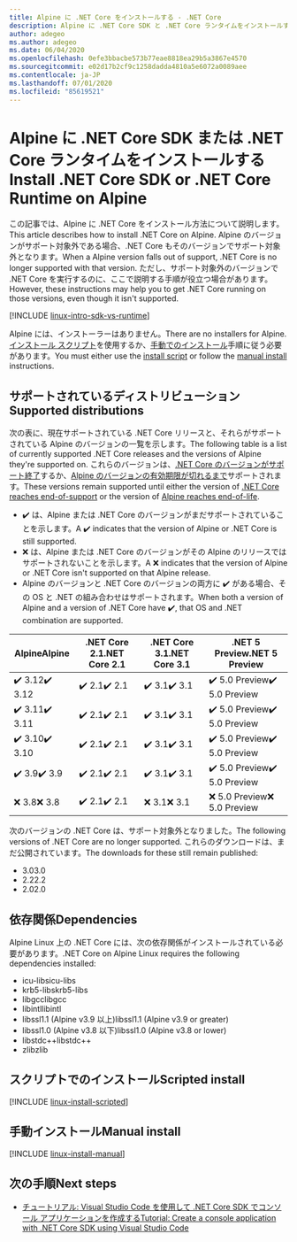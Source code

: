 ```yaml
---
title: Alpine に .NET Core をインストールする - .NET Core
description: Alpine に .NET Core SDK と .NET Core ランタイムをインストールするさまざまな方法を示します。
author: adegeo
ms.author: adegeo
ms.date: 06/04/2020
ms.openlocfilehash: 0efe3bbacbe573b77eae8818ea29b5a3867e4570
ms.sourcegitcommit: e02d17b2cf9c1258dadda4810a5e6072a0089aee
ms.contentlocale: ja-JP
ms.lasthandoff: 07/01/2020
ms.locfileid: "85619521"
---
```

# <a name="install-net-core-sdk-or-net-core-runtime-on-alpine"></a><span data-ttu-id="f391a-103">Alpine に .NET Core SDK または .NET Core ランタイムをインストールする</span><span class="sxs-lookup"><span data-stu-id="f391a-103">Install .NET Core SDK or .NET Core Runtime on Alpine</span></span>

<span data-ttu-id="f391a-104">この記事では、Alpine に .NET Core をインストール方法について説明します。</span><span class="sxs-lookup"><span data-stu-id="f391a-104">This article describes how to install .NET Core on Alpine.</span></span> <span data-ttu-id="f391a-105">Alpine のバージョンがサポート対象外である場合、.NET Core もそのバージョンでサポート対象外となります。</span><span class="sxs-lookup"><span data-stu-id="f391a-105">When a Alpine version falls out of support, .NET Core is no longer supported with that version.</span></span> <span data-ttu-id="f391a-106">ただし、サポート対象外のバージョンで .NET Core を実行するのに、ここで説明する手順が役立つ場合があります。</span><span class="sxs-lookup"><span data-stu-id="f391a-106">However, these instructions may help you to get .NET Core running on those versions, even though it isn't supported.</span></span>

[!INCLUDE [linux-intro-sdk-vs-runtime](includes/linux-intro-sdk-vs-runtime.md)]

<span data-ttu-id="f391a-107">Alpine には、インストーラーはありません。</span><span class="sxs-lookup"><span data-stu-id="f391a-107">There are no installers for Alpine.</span></span> <span data-ttu-id="f391a-108">[インストール スクリプト](#scripted-install)を使用するか、[手動でのインストール](#manual-install)手順に従う必要があります。</span><span class="sxs-lookup"><span data-stu-id="f391a-108">You must either use the [install script](#scripted-install) or follow the [manual install](#manual-install) instructions.</span></span>

## <a name="supported-distributions"></a><span data-ttu-id="f391a-109">サポートされているディストリビューション</span><span class="sxs-lookup"><span data-stu-id="f391a-109">Supported distributions</span></span>

<span data-ttu-id="f391a-110">次の表に、現在サポートされている .NET Core リリースと、それらがサポートされている Alpine のバージョンの一覧を示します。</span><span class="sxs-lookup"><span data-stu-id="f391a-110">The following table is a list of currently supported .NET Core releases and the versions of Alpine they're supported on.</span></span> <span data-ttu-id="f391a-111">これらのバージョンは、[.NET Core のバージョンがサポート終了](https://dotnet.microsoft.com/platform/support/policy/dotnet-core)するか、[Alpine のバージョンの有効期限が切れるまで](https://wiki.alpinelinux.org/wiki/Alpine_Linux:Releases)サポートされます。</span><span class="sxs-lookup"><span data-stu-id="f391a-111">These versions remain supported until either the version of [.NET Core reaches end-of-support](https://dotnet.microsoft.com/platform/support/policy/dotnet-core) or the version of [Alpine reaches end-of-life](https://wiki.alpinelinux.org/wiki/Alpine_Linux:Releases).</span></span>

- <span data-ttu-id="f391a-112">✔️ は、Alpine または .NET Core のバージョンがまだサポートされていることを示します。</span><span class="sxs-lookup"><span data-stu-id="f391a-112">A ✔️ indicates that the version of Alpine or .NET Core is still supported.</span></span>
- <span data-ttu-id="f391a-113">❌ は、Alpine または .NET Core のバージョンがその Alpine のリリースではサポートされないことを示します。</span><span class="sxs-lookup"><span data-stu-id="f391a-113">A ❌ indicates that the version of Alpine or .NET Core isn't supported on that Alpine release.</span></span>
- <span data-ttu-id="f391a-114">Alpine のバージョンと .NET Core のバージョンの両方に ✔️ がある場合、その OS と .NET の組み合わせはサポートされます。</span><span class="sxs-lookup"><span data-stu-id="f391a-114">When both a version of Alpine and a version of .NET Core have ✔️, that OS and .NET combination are supported.</span></span>

| <span data-ttu-id="f391a-115">Alpine</span><span class="sxs-lookup"><span data-stu-id="f391a-115">Alpine</span></span>                   | <span data-ttu-id="f391a-116">.NET Core 2.1</span><span class="sxs-lookup"><span data-stu-id="f391a-116">.NET Core 2.1</span></span> | <span data-ttu-id="f391a-117">.NET Core 3.1</span><span class="sxs-lookup"><span data-stu-id="f391a-117">.NET Core 3.1</span></span> | <span data-ttu-id="f391a-118">.NET 5 Preview</span><span class="sxs-lookup"><span data-stu-id="f391a-118">.NET 5 Preview</span></span> |
|--------------------------|---------------|---------------|----------------|
| <span data-ttu-id="f391a-119">✔️ 3.12</span><span class="sxs-lookup"><span data-stu-id="f391a-119">✔️ 3.12</span></span>  | <span data-ttu-id="f391a-120">✔️ 2.1</span><span class="sxs-lookup"><span data-stu-id="f391a-120">✔️ 2.1</span></span>        | <span data-ttu-id="f391a-121">✔️ 3.1</span><span class="sxs-lookup"><span data-stu-id="f391a-121">✔️ 3.1</span></span>        | <span data-ttu-id="f391a-122">✔️ 5.0 Preview</span><span class="sxs-lookup"><span data-stu-id="f391a-122">✔️ 5.0 Preview</span></span> |
| <span data-ttu-id="f391a-123">✔️ 3.11</span><span class="sxs-lookup"><span data-stu-id="f391a-123">✔️ 3.11</span></span>  | <span data-ttu-id="f391a-124">✔️ 2.1</span><span class="sxs-lookup"><span data-stu-id="f391a-124">✔️ 2.1</span></span>        | <span data-ttu-id="f391a-125">✔️ 3.1</span><span class="sxs-lookup"><span data-stu-id="f391a-125">✔️ 3.1</span></span>        | <span data-ttu-id="f391a-126">✔️ 5.0 Preview</span><span class="sxs-lookup"><span data-stu-id="f391a-126">✔️ 5.0 Preview</span></span> |
| <span data-ttu-id="f391a-127">✔️ 3.10</span><span class="sxs-lookup"><span data-stu-id="f391a-127">✔️ 3.10</span></span>  | <span data-ttu-id="f391a-128">✔️ 2.1</span><span class="sxs-lookup"><span data-stu-id="f391a-128">✔️ 2.1</span></span>        | <span data-ttu-id="f391a-129">✔️ 3.1</span><span class="sxs-lookup"><span data-stu-id="f391a-129">✔️ 3.1</span></span>        | <span data-ttu-id="f391a-130">✔️ 5.0 Preview</span><span class="sxs-lookup"><span data-stu-id="f391a-130">✔️ 5.0 Preview</span></span> |
| <span data-ttu-id="f391a-131">✔️ 3.9</span><span class="sxs-lookup"><span data-stu-id="f391a-131">✔️ 3.9</span></span>   | <span data-ttu-id="f391a-132">✔️ 2.1</span><span class="sxs-lookup"><span data-stu-id="f391a-132">✔️ 2.1</span></span>        | <span data-ttu-id="f391a-133">✔️ 3.1</span><span class="sxs-lookup"><span data-stu-id="f391a-133">✔️ 3.1</span></span>        | <span data-ttu-id="f391a-134">✔️ 5.0 Preview</span><span class="sxs-lookup"><span data-stu-id="f391a-134">✔️ 5.0 Preview</span></span> |
| <span data-ttu-id="f391a-135">❌ 3.8</span><span class="sxs-lookup"><span data-stu-id="f391a-135">❌ 3.8</span></span>   | <span data-ttu-id="f391a-136">✔️ 2.1</span><span class="sxs-lookup"><span data-stu-id="f391a-136">✔️ 2.1</span></span>        | <span data-ttu-id="f391a-137">❌ 3.1</span><span class="sxs-lookup"><span data-stu-id="f391a-137">❌ 3.1</span></span>        | <span data-ttu-id="f391a-138">❌ 5.0 Preview</span><span class="sxs-lookup"><span data-stu-id="f391a-138">❌ 5.0 Preview</span></span> |

<span data-ttu-id="f391a-139">次のバージョンの .NET Core は、サポート対象外となりました。</span><span class="sxs-lookup"><span data-stu-id="f391a-139">The following versions of .NET Core are no longer supported.</span></span> <span data-ttu-id="f391a-140">これらのダウンロードは、まだ公開されています。</span><span class="sxs-lookup"><span data-stu-id="f391a-140">The downloads for these still remain published:</span></span>

- <span data-ttu-id="f391a-141">3.0</span><span class="sxs-lookup"><span data-stu-id="f391a-141">3.0</span></span>
- <span data-ttu-id="f391a-142">2.2</span><span class="sxs-lookup"><span data-stu-id="f391a-142">2.2</span></span>
- <span data-ttu-id="f391a-143">2.0</span><span class="sxs-lookup"><span data-stu-id="f391a-143">2.0</span></span>

## <a name="dependencies"></a><span data-ttu-id="f391a-144">依存関係</span><span class="sxs-lookup"><span data-stu-id="f391a-144">Dependencies</span></span>

<span data-ttu-id="f391a-145">Alpine Linux 上の .NET Core には、次の依存関係がインストールされている必要があります。</span><span class="sxs-lookup"><span data-stu-id="f391a-145">.NET Core on Alpine Linux requires the following dependencies installed:</span></span>

- <span data-ttu-id="f391a-146">icu-libs</span><span class="sxs-lookup"><span data-stu-id="f391a-146">icu-libs</span></span>
- <span data-ttu-id="f391a-147">krb5-libs</span><span class="sxs-lookup"><span data-stu-id="f391a-147">krb5-libs</span></span>
- <span data-ttu-id="f391a-148">libgcc</span><span class="sxs-lookup"><span data-stu-id="f391a-148">libgcc</span></span>
- <span data-ttu-id="f391a-149">libintl</span><span class="sxs-lookup"><span data-stu-id="f391a-149">libintl</span></span>
- <span data-ttu-id="f391a-150">libssl1.1 (Alpine v3.9 以上)</span><span class="sxs-lookup"><span data-stu-id="f391a-150">libssl1.1 (Alpine v3.9 or greater)</span></span>
- <span data-ttu-id="f391a-151">libssl1.0 (Alpine v3.8 以下)</span><span class="sxs-lookup"><span data-stu-id="f391a-151">libssl1.0 (Alpine v3.8 or lower)</span></span>
- <span data-ttu-id="f391a-152">libstdc++</span><span class="sxs-lookup"><span data-stu-id="f391a-152">libstdc++</span></span>
- <span data-ttu-id="f391a-153">zlib</span><span class="sxs-lookup"><span data-stu-id="f391a-153">zlib</span></span>

## <a name="scripted-install"></a><span data-ttu-id="f391a-154">スクリプトでのインストール</span><span class="sxs-lookup"><span data-stu-id="f391a-154">Scripted install</span></span>

[!INCLUDE [linux-install-scripted](includes/linux-install-scripted.md)]

## <a name="manual-install"></a><span data-ttu-id="f391a-155">手動インストール</span><span class="sxs-lookup"><span data-stu-id="f391a-155">Manual install</span></span>

[!INCLUDE [linux-install-manual](includes/linux-install-manual.md)]

## <a name="next-steps"></a><span data-ttu-id="f391a-156">次の手順</span><span class="sxs-lookup"><span data-stu-id="f391a-156">Next steps</span></span>

- [<span data-ttu-id="f391a-157">チュートリアル: Visual Studio Code を使用して .NET Core SDK でコンソール アプリケーションを作成する</span><span class="sxs-lookup"><span data-stu-id="f391a-157">Tutorial: Create a console application with .NET Core SDK using Visual Studio Code</span></span>](../tutorials/with-visual-studio-code.md)
